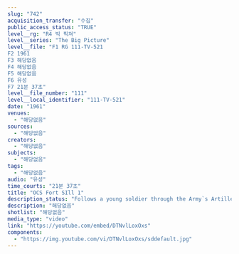 ```yaml
---
slug: "742"
acquisition_transfer: "수집"
public_access_status: "TRUE"
level__rg: "R4 빅 픽쳐"
level__series: "The Big Picture"
level__file: "F1 RG 111-TV-521
F2 1961
F3 해당없음
F4 해당없음
F5 해당없음
F6 유성
F7 21분 37초"
level__file_number: "111"
level__local_identifier: "111-TV-521"
date: "1961"
venues: 
  - "해당없음"
sources: 
  - "해당없음"
creators: 
  - "해당없음"
subjects: 
  - "해당없음"
tags: 
  - "해당없음"
audio: "유성"
time_courts: "21분 37초"
title: "OCS Fort SIll 1"
description_status: "Follows a young soldier through the Army`s Artillery and Missile Office Candidate School. Illustrates the role artillery has played in the nation`s defense."
description: "해당없음"
shotlist: "해당없음"
media_type: "video"
link: "https://youtube.com/embed/DTNvlLoxOxs"
components: 
  - "https://img.youtube.com/vi/DTNvlLoxOxs/sddefault.jpg"
---
```

